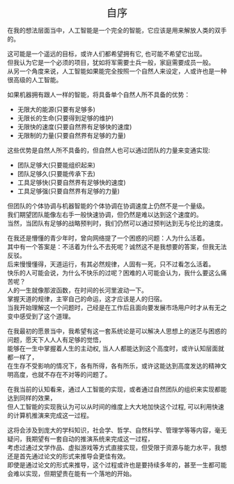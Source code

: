 <center><font size=5>自序</font></center>

在我的想法层面当中，人工智能是一个完全的智能，它应该是用来解放人类的双手的。

这可能是一个遥远的目标，或许人们都希望拥有它, 也可能不希望它出现。<br/>
但我认为它是一个必须的项目，犹如将军需要士兵一般，家庭需要成员一般。<br/>
从另一个角度来说，人工智能如果能完全按照一个自然人来设定，人或许也是一种很高级的人工智能。<br/>

如果机器拥有跟人一样的智能，将具备单个自然人所不具备的优势：
* 无限大的能源(只要有足够多)
* 无限长的生命(只要得到足够的维护)
* 无限快的速度(只要自然界有足够快的速度)
* 无限制的力量(只要自然界有足够的力量)

这些优势是自然人所不具备的，但自然人也可以通过团队的力量来变通实现:
* 团队足够大(只要能组织起来)
* 团队足够久(只要能传承下去)
* 工具足够快(只要自然界有足够快的速度)
* 工具足够强(只要自然界有足够的力量)

但团队的个体协调与机器智能的个体协调在协调速度上仍然不是一个量级。<br/>
我们期望团队能像左右手一般快速协调，但仍然是难以达到这个速度的。<br/>
当然，当团队有足够的战略预判时，我们仍然可以通过预判达到无与伦比的速度。<br/>

在我还是懵懂的青少年时，曾向网络提了一个困惑的问题：人为什么活着。<br/>
其中有一个答案是：不活着为什么不去死呢？诚然这不是我想要的答案，但我无法反驳。<br/>
后来慢慢懂得，天道运行，有其必然规律，人固有一死，只不过看怎么活着。<br/>
快乐的人可能会说，为什么不快乐的过呢？困难的人可能会认为，我什么要这么痛苦呢？<br/>
人的一生就像那波函数，在时间的长河里波动一下。<br/>
掌握天道的规律，主宰自己的命运，这才应该是人的归宿。<br/>
当我开始理解这一个问题时，己经是在工作后且面向要发展市场用户时才从有无之变中感受到了这个道理。<br/>

在我最初的愿景当中，我希望有这一套系统论是可以解决人思想上的迷茫与困惑的问题，愿天下人人人有足够的觉悟，<br/>
能够在一生中掌握着人生的主动权, 当人人都能达到这个高度时，或许认知层面就都一样了，<br/>
在生存不受影响的情况下，各有所得，各有所乐，或许这能达到高度发达的精神文明高度，也就不存在不对等的问题了。

在我当前的认知看来，通过人工智能的实现，或者通过自然团队的组织来实现都能达到同样的效果，<br/>
但人工智能的实现我认为可以从时间的维度上大大地加快这个过程, 可以利用快速的计算机推演来完成这一过程。

这将会涉及到庞大的学科知识，社会学、哲学、自然科学、管理学等等内容，毫无疑问，我期望有一套自动的推演系统来完成这一过程，<br/>
考虑过通过文学作品、虚拟游戏等方式直接实现，但受限于资源与能力水平，我想还是首先通过论文的形式来推导会更佳有效。<br/>
即使是通过论文的形式来推导，这个过程或许也是要持续多年的，甚至一生都可能会难以实现，但期望贵在能有一个落地的开始。

